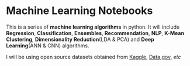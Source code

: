 # Machine Learning Notebooks

This is a series of **machine learning algorithms** in python. It will include **Regression**, **Classification**, **Ensembles**, **Recommendation**, **NLP**, **K-Mean Clustering**, **Dimensionality Reduction**(LDA & PCA) and **Deep Learning**(ANN & CNN) algorithms.

I will be using open source datasets obtained from [Kaggle](https://www.kaggle.com/), [Data.gov](https://data.gov/), *etc*